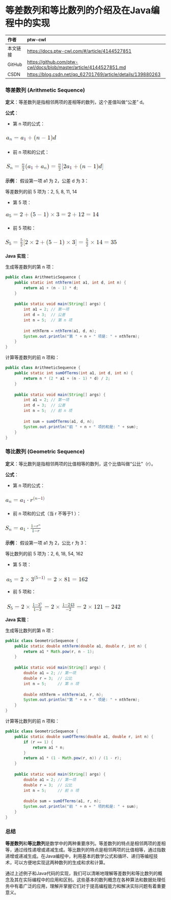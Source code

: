 # 等差数列和等比数列的介绍及在Java编程中的实现


|作者|ptw-cwl|
|:---|:---| 
|本文链接|https://docs.ptw-cwl.com/#/article/4144527851|
|GitHub|https://github.com/ptw-cwl/docs/blob/master/article/4144527851.md|
|CSDN|https://blog.csdn.net/qq_62701769/article/details/139880263|




### 等差数列 (Arithmetic Sequence)

**定义**：等差数列是指相邻两项的差相等的数列，这个差值叫做“公差” d。

**公式**：
- 第 n 项的公式：

![01](img/4144527851/01.png)

- 前 n 项和的公式：

 ![02](img/4144527851/02.png)

**示例**：
假设第一项 a1 为 2，公差 d 为 3：

等差数列的前 5 项为：2, 5, 8, 11, 14
- 第 5 项：

![03](img/4144527851/03.png)
- 前 5 项和：

 ![04](img/4144527851/04.png)


**Java 实现**：

生成等差数列的第 n 项：
```java
public class ArithmeticSequence {
    public static int nthTerm(int a1, int d, int n) {
        return a1 + (n - 1) * d;
    }

    public static void main(String[] args) {
        int a1 = 2; // 第一项
        int d = 3;  // 公差
        int n = 5;  // 第 n 项

        int nthTerm = nthTerm(a1, d, n);
        System.out.println("第 " + n + " 项是: " + nthTerm);
    }
}
```

计算等差数列的前 n  项和：
```java
public class ArithmeticSequence {
    public static int sumOfTerms(int a1, int d, int n) {
        return n * (2 * a1 + (n - 1) * d) / 2;
    }

    public static void main(String[] args) {
        int a1 = 2; // 第一项
        int d = 3;  // 公差
        int n = 5;  // 前 n 项

        int sum = sumOfTerms(a1, d, n);
        System.out.println("前 " + n + " 项的和是: " + sum);
    }
}
```

### 等比数列 (Geometric Sequence)

**定义**：等比数列是指相邻两项的比值相等的数列，这个比值叫做“公比”（r）。

**公式**：
- 第  n  项的公式：

![05](img/4144527851/05.png)

- 前  n  项和的公式（当  r 不等于1 ）：

![06](img/4144527851/06.png)


**示例**：
假设第一项 a1 为 2，公比 r 为 3：

等比数列的前 5 项为：2, 6, 18, 54, 162
- 第 5 项：

![07](img/4144527851/07.png)

- 前 5 项和：

![08](img/4144527851/08.png)


**Java 实现**：

生成等比数列的第 n  项：
```java
public class GeometricSequence {
    public static double nthTerm(double a1, double r, int n) {
        return a1 * Math.pow(r, n - 1);
    }

    public static void main(String[] args) {
        double a1 = 2; // 第一项
        double r = 3;  // 公比
        int n = 5;     // 第 n 项

        double nthTerm = nthTerm(a1, r, n);
        System.out.println("第 " + n + " 项是: " + nthTerm);
    }
}
```

计算等比数列的前 n 项和：
```java
public class GeometricSequence {
    public static double sumOfTerms(double a1, double r, int n) {
        if (r == 1) {
            return a1 * n;
        }
        return a1 * (1 - Math.pow(r, n)) / (1 - r);
    }

    public static void main(String[] args) {
        double a1 = 2; // 第一项
        double r = 3;  // 公比
        int n = 5;     // 前 n 项

        double sum = sumOfTerms(a1, r, n);
        System.out.println("前 " + n + " 项的和是: " + sum);
    }
}
```

### 总结

**等差数列**和**等比数列**是数学中的两种重要序列。等差数列的特点是相邻两项的差相等，通过线性递增或递减生成。等比数列的特点是相邻两项的比值相等，通过指数递增或递减生成。在Java编程中，利用基本的数学公式和循环、递归等编程技术，可以方便地实现这两种数列的生成和求和计算。

通过上述例子和Java代码的实现，我们可以清晰地理解等差数列和等比数列的概念及其在实际编程中的应用和区别。这些基本的数列概念在各种算法和数据处理任务中有着广泛的应用，理解并掌握它们对于提高编程能力和解决实际问题有着重要意义。
